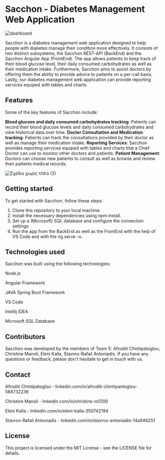 # Sacchon - Diabetes Management Web Application

![dashboard](https://user-images.githubusercontent.com/64464819/222736958-edb79dc3-4948-4cc9-80d3-75c20211f58c.PNG)



Sacchon is a diabetes management web application designed to help people with diabetes manage their condition more effectively. It consists of two distinct subsystems, the Sacchon REST-API (BackEnd) and the Sacchon Angular App (FrontEnd).
The app allows patients to keep track of their blood glucose level, their daily consumed carbohydrates as well as their medication intake. 
Furthermore, Sacchon aims to assist doctors by offering them the ability to provide advice to patients on a per-call basis. 
Lastly, our diabetes management web application can provide reporting services equiped with tables and charts.


## Features
Some of the key features of Sacchon include:

**Blood glucose and daily consumed carbohydrates tracking**: Patients can record their blood glucose levels and daily consumed carbohydrates 
and view historical data over time.
**Doctor Consultation and Medication tracking**: Patients can track the consultations provided by their doctor as well as manage their medication intake.
**Reporting Services**: Sacchon provides reporting services equiped with tables and charts that a Chief Doctor can use to monitor other doctors and patients.
**Patient Management**: Doctors can choose new patients to consult as well as browse and review their patients medical records.

![Σχέδιο χωρίς τίτλο (2)](https://user-images.githubusercontent.com/64464819/222738143-4cc5824a-69f6-400a-935c-8770e397efcc.png)



## Getting started
To get started with Sacchon, follow these steps:

1. Clone this repository to your local machine.
2. Install the necessary dependencies using npm install.
3. Set up a (Microsoft) SQL database and configure the connection settings
4. Run the app from the BackEnd as well as the FrontEnd with the help of VS Code and with the ng serve -o.


## Technologies used
Sacchon was built using the following technologies:

Node.js

Angular Framework

JAVA Spring Boot Framework

VS Code

Intellij IDEA

Microsoft SQL Database


## Contributors
Sacchon was developed by the members of Team 5: Afroditi Chintipatoglou, Christine Manoli, Eleni Kalla, Stavros-Rafail Antoniadis.
If you have any questions or feedback, please don't hesitate to get in touch with us.


## Contact
Afroditi Chintipatoglou - linkedin.com/in/afroditi-chintipantoglou-568732236

Christine Manoli - linkedin.com/in/christine-m5100

Eleni Kalla - linkedin.com/in/eleni-kalla-350742194

Stavros-Rafail Antoniadis - linkedin.com/in/stavros-antoniadis-14a946251


## License
This project is licensed under the MIT License - see the LICENSE file for details.
